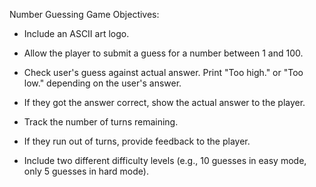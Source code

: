 Number Guessing Game Objectives:

- Include an ASCII art logo.

- Allow the player to submit a guess for a number between 1 and 100.

- Check user's guess against actual answer. Print "Too high." or "Too low." depending on the user's answer. 

- If they got the answer correct, show the actual answer to the player.

- Track the number of turns remaining.

- If they run out of turns, provide feedback to the player. 

- Include two different difficulty levels (e.g., 10 guesses in easy mode, only 5 guesses in hard mode).
